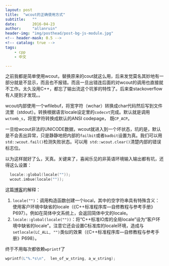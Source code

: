 ```yaml
---
layout: post
title:  "wcout的正确使用方式"
subtitle:   ""  
date:       2016-04-23
author:     "allanruin"
header-img: "img/posthead/post-bg-js-module.jpg"
<!-- header-mask: 0.5 -->
<!-- catalog: true -->
tags:
    - cpp
    - 中文

---
```


之前我都是简单使用wcout，替换原来的cout就这么用，后来发觉莫名其妙地有一部分就是不显示，而且也不报错。而且一旦出错连后面的对wcout的调用也直接就不工作。太久没用C++，都忘了输出流这个坑爹的特性了。后来查stackoverflow有人提到才发现。。

wcout内部使用一个wfilebuf，将宽字符（wchar）转换成char代码然后写到文件流里（stdout）。转换根据语言locale设定里的`codecvt`完成。默认就是调用`wctomb_s`，将宽字符转换成默认的ANSI codepage， 既`CP_ACP`。

一旦给wcout非法的UNICODE数据，wcout就进入到一个坏状态，坑的是，默认是不会丢出异常，只是静静地把内部的`failbit`或者`badbit`设置为真。我们可以用`std::wcout.fail()`检测失败状态。可以用` std::wcout.clear()`清楚内部的错误标志位。

以为这样就好了么，天真。关键来了，喜闻乐见的非英语环境输入输出都有坑，还得这么设置：

``` c++
  locale::global(locale(""));
  wcout.imbue(locale(""));
```

这篇[博客](http://www.cnblogs.com/zyl910/archive/2013/01/20/wchar_crtbug_01.html)的解释：

1. `locale("")`：调用构造函数创建一个local，其中的空字符串具有特殊含义：使用客户环境中缺省的locale（《C++标准程序库—自修教程与参考手册》P697）。例如在简体中文系统上，会返回简体中文的locale。
2. `locale::global(locale(""))`：将“C++标准IO库的全局locale”设为“客户环境中缺省的locale”。注意它还会设置C标准库的locale环境，造成与`setlocale(LC_ALL, "")`类似的效果（《C++标准程序库—自修教程与参考手册》P698）。


终于不用每次都依赖`wprintf`了

``` c++
wprintf(L"%.*s\n",  len_of_w_string, a_w_string);
```